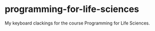 # programming-for-life-sciences
My keyboard clackings for the course Programming for Life Sciences.
